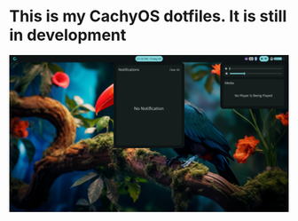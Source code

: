 # This is my CachyOS dotfiles. It is still in development



![Screenshot 1](https://github.com/TanR314/dotfiles/blob/main/assets/screenshot1.png?raw=true)
